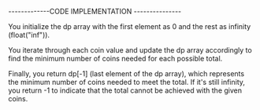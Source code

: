 -------------CODE IMPLEMENTATION ---------------

You initialize the dp array with the first element as 0 and the rest as infinity (float("inf")).

You iterate through each coin value and update the dp array accordingly to find the minimum number of coins needed for each possible total.

Finally, you return dp[-1] (last element of the dp array), which represents the minimum number of coins needed to meet the total. If it's still infinity, you return -1 to indicate that the total cannot be achieved with the given coins.
